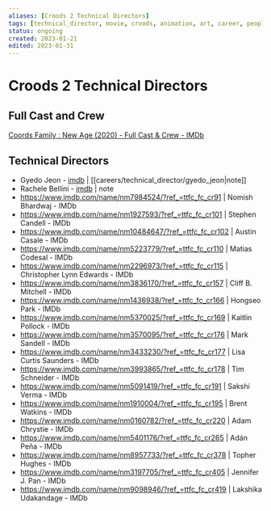 ```yaml
---
aliases: [Croods 2 Technical Directors]
tags: [technical_director, movie, croods, animation, art, career, people]
status: ongoing
created: 2023-01-21
edited: 2023-01-31
---
```


# Croods 2 Technical Directors

## Full Cast and Crew
[Coords Family : New Age (2020) - Full Cast & Crew - IMDb](https://www.imdb.com/title/tt2850386/fullcredits/?ref_=tt_cl_sm)

## Technical Directors
- Gyedo Jeon - [imdb](https://www.imdb.com/name/nm8997536/?ref_=ttfc_fc_cr139) | [[careers/technical_director/gyedo_jeon|note]]
- Rachele Bellini - [imdb](https://www.imdb.com/name/nm9306557/?ref_=ttfc_fc_cr90) | note
- https://www.imdb.com/name/nm7984524/?ref_=ttfc_fc_cr91 | Nomish Bhardwaj - IMDb
- https://www.imdb.com/name/nm1927593/?ref_=ttfc_fc_cr101 | Stephen Candell - IMDb
- https://www.imdb.com/name/nm10484647/?ref_=ttfc_fc_cr102 | Austin Casale - IMDb
- https://www.imdb.com/name/nm5223779/?ref_=ttfc_fc_cr110 | Matias Codesal - IMDb
- https://www.imdb.com/name/nm2296973/?ref_=ttfc_fc_cr115 | Christopher Lynn Edwards - IMDb
- https://www.imdb.com/name/nm3836170/?ref_=ttfc_fc_cr157 | Cliff B. Mitchell - IMDb
- https://www.imdb.com/name/nm1436938/?ref_=ttfc_fc_cr166 | Hongseo Park - IMDb
- https://www.imdb.com/name/nm5370025/?ref_=ttfc_fc_cr169 | Kaitlin Pollock - IMDb
- https://www.imdb.com/name/nm3570095/?ref_=ttfc_fc_cr176 | Mark Sandell - IMDb
- https://www.imdb.com/name/nm3433230/?ref_=ttfc_fc_cr177 | Lisa Curtis Saunders - IMDb
- https://www.imdb.com/name/nm3993865/?ref_=ttfc_fc_cr178 | Tim Schneider - IMDb
- https://www.imdb.com/name/nm5091419/?ref_=ttfc_fc_cr191 | Sakshi Verma - IMDb
- https://www.imdb.com/name/nm1910004/?ref_=ttfc_fc_cr195 | Brent Watkins - IMDb
- https://www.imdb.com/name/nm0160782/?ref_=ttfc_fc_cr220 | Adam Chrystie - IMDb
- https://www.imdb.com/name/nm5401176/?ref_=ttfc_fc_cr265 | Adán Peña - IMDb
- https://www.imdb.com/name/nm8957733/?ref_=ttfc_fc_cr378 | Topher Hughes - IMDb
- https://www.imdb.com/name/nm3197705/?ref_=ttfc_fc_cr405 | Jennifer J. Pan - IMDb
- https://www.imdb.com/name/nm9098946/?ref_=ttfc_fc_cr419 | Lakshika Udakandage - IMDb